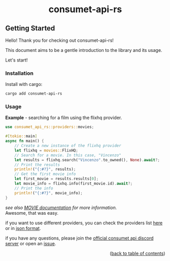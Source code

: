 <h1 align="center">consumet-api-rs</h1>

## Getting Started

Hello! Thank you for checking out consumet-api-rs!

This document aims to be a gentle introduction to the library and its usage.

Let's start!

### Installation
Install with cargo:
```sh
cargo add consumet-api-rs
```
### Usage

**Example** - searching for a film using the flixhq provider.
```rust
use consumet_api_rs::providers::movies;

#[tokio::main]
async fn main() {
    // Create a new instance of the flixhq provider
    let flixhq = movies::FlixHQ;
    // Search for a movie. In this case, "Vincenzo"
    let results = flixhq.search("Vincenzo".to_owned(), None).await?;
    // Print the results
    println!("{:#?}", results);
    // Get the first movie info
    let first_movie = results.results[0];
    let movie_info = flixhq.info(first_movie.id).await?;
    // Print the info
    println!("{:#?}", movie_info);
}
```
*see also [MOVIE documentation](./movies.md#movies) for more information.*\
Awesome, that was easy.

if you want to use different providers, you can check the providers list [here](https://consumet.org/extensions/list/) or in [json format](https://github.com/consumet/providers-status/blob/main/providers-list.json).

if you have any questions, please join the [official consumet api discord server](https://discord.gg/qTPfvMxzNH) or open an [issue](https://github.com/carrotshniper21/consumet-api-rs/issues).

<p align="end">(<a href="https://github.com/consumet/extensions/blob/master/docs">back to table of contents</a>)</p>

